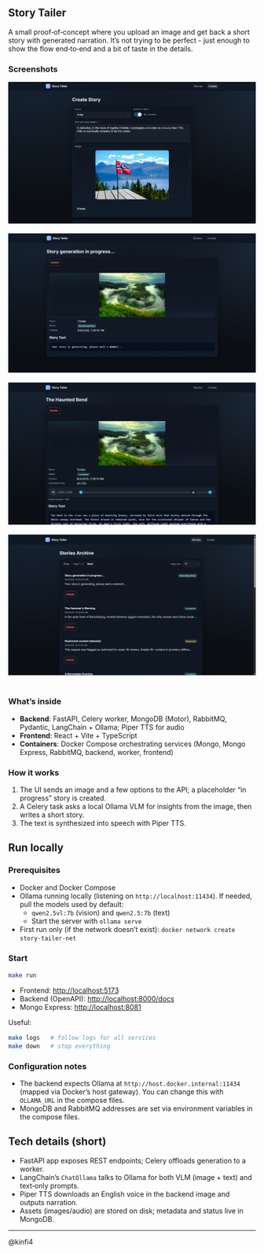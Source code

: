## Story Tailer

A small proof‑of‑concept where you upload an image and get back a short story with generated narration. It’s not trying to be perfect - just enough to show the flow end‑to‑end and a bit of taste in the details.

### Screenshots

![Create a story](docs/create-story.png) <br><br>
![Generation in progress](docs/generation%20in%20progress.png) <br><br>
![Completed story](docs/completed%20story.png) <br><br>
![Archive](docs/archive.png) <br><br>

### What’s inside

- **Backend**: FastAPI, Celery worker, MongoDB (Motor), RabbitMQ, Pydantic, LangChain + Ollama; Piper TTS for audio
- **Frontend**: React + Vite + TypeScript
- **Containers**: Docker Compose orchestrating services (Mongo, Mongo Express, RabbitMQ, backend, worker, frontend)

### How it works

1. The UI sends an image and a few options to the API; a placeholder “in progress” story is created.
2. A Celery task asks a local Ollama VLM for insights from the image, then writes a short story.
3. The text is synthesized into speech with Piper TTS.

## Run locally

### Prerequisites

- Docker and Docker Compose
- Ollama running locally (listening on `http://localhost:11434`). If needed, pull the models used by default:
  - `qwen2.5vl:7b` (vision) and `qwen2.5:7b` (text)
  - Start the server with `ollama serve`
- First run only (if the network doesn’t exist): `docker network create story-tailer-net`

### Start

```bash
make run
```

- Frontend: [http://localhost:5173](http://localhost:5173)
- Backend (OpenAPI): [http://localhost:8000/docs](http://localhost:8000/docs)
- Mongo Express: [http://localhost:8081](http://localhost:8081)

Useful:

```bash
make logs   # follow logs for all services
make down   # stop everything
```

### Configuration notes

- The backend expects Ollama at `http://host.docker.internal:11434` (mapped via Docker’s host gateway). You can change this with `OLLAMA_URL` in the compose files.
- MongoDB and RabbitMQ addresses are set via environment variables in the compose files.

## Tech details (short)

- FastAPI app exposes REST endpoints; Celery offloads generation to a worker.
- LangChain’s `ChatOllama` talks to Ollama for both VLM (image + text) and text‑only prompts.
- Piper TTS downloads an English voice in the backend image and outputs narration.
- Assets (images/audio) are stored on disk; metadata and status live in MongoDB.

----
@kinfi4
